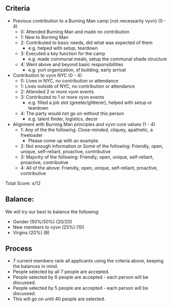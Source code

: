 ## Criteria
* Previous contribution to a Burning Man camp (not necessarily vyvn) (0 - 4)
   - 0: Attended Burning Man and made no contribution
   - 1: New to Burning Man
   - 2: Contributed to basic needs, did what was expected of them
       - e.g. helped with setup, teardown
   - 3: Executed a key function for the camp
       - e.g. made communal meals, setup the communal shade structure
   - 4: Went above and beyond basic responsibilities
       - e.g. yurt organization, sf building, early arrival
* Contribution to vyvn NYC (0 - 4)
    - 0: Lives in NYC, no contribution or attendance
    - 1: Lives outside of NYC, no contribution or attendance
    - 2: Attended 2 or more vyvn events
    - 3: Contributed to 1 or more vyvn events
       - e.g. filled a job slot (greeter/glitterer), helped with setup or teardown
    - 4: The party would not go on without this person
       - e.g. talent finder, logistics, decor
* Alignment with Burning Man principles and vyvn core values (1 - 4)
    - 1: Any of the the following: Close-minded, cliquey, apathetic, a freeloader
        - Please come up with an example.
    - 2: Not enough information or Some of the following: Friendly, open, unique, self-reliant, proactive, contributive
    - 3: Majority of the following: Friendly, open, unique, self-reliant, proactive, contributive
    - 4: All of the above: Friendly, open, unique, self-reliant, proactive, contributive

Total Score: x/12

## Balance:
We will try our best to balance the following:
* Gender (50%/50%) (20/20)
* New members to vyvn (25%) (10)
* Virgins (20%) (8)

## Process
* 7 current members rank all applicants using the criteria above, keeping the balances in mind.
* People selected by all 7 people are accepted.
* People selected by 6 people are accepted - each person will be discussed.
* People selected by 5 people are accepted - each person will be discussed.
* This will go on until 40 people are selected.
